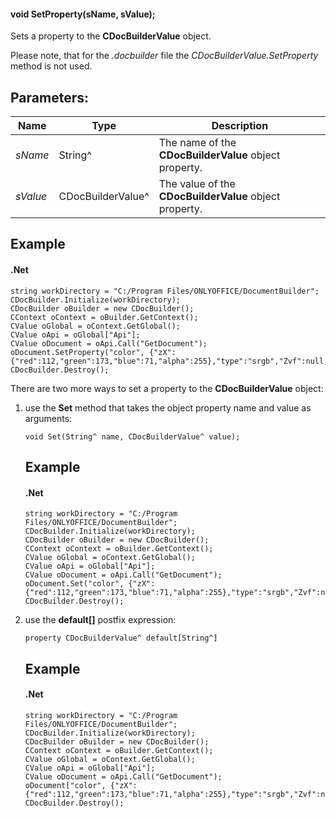 #### void SetProperty(sName, sValue);

Sets a property to the **CDocBuilderValue** object.

Please note, that for the *.docbuilder* file the *CDocBuilderValue.SetProperty* method is not used.

## Parameters:

| Name     | Type              | Description                                            |
| -------- | ----------------- | ------------------------------------------------------ |
| *sName*  | String^           | The name of the **CDocBuilderValue** object property.  |
| *sValue* | CDocBuilderValue^ | The value of the **CDocBuilderValue** object property. |

## Example

#### .Net

```
string workDirectory = "C:/Program Files/ONLYOFFICE/DocumentBuilder";
CDocBuilder.Initialize(workDirectory);
CDocBuilder oBuilder = new CDocBuilder();
CContext oContext = oBuilder.GetContext();
CValue oGlobal = oContext.GetGlobal();
CValue oApi = oGlobal["Api"];
CValue oDocument = oApi.Call("GetDocument");
oDocument.SetProperty("color", {"zX":{"red":112,"green":173,"blue":71,"alpha":255},"type":"srgb","Zvf":null,"type":"uniColor"});
CDocBuilder.Destroy();
```

There are two more ways to set a property to the **CDocBuilderValue** object:

1. use the **Set** method that takes the object property name and value as arguments:

   ```
   void Set(String^ name, CDocBuilderValue^ value);
   ```

   ## Example

   #### .Net

   ```
   string workDirectory = "C:/Program Files/ONLYOFFICE/DocumentBuilder";
   CDocBuilder.Initialize(workDirectory);
   CDocBuilder oBuilder = new CDocBuilder();
   CContext oContext = oBuilder.GetContext();
   CValue oGlobal = oContext.GetGlobal();
   CValue oApi = oGlobal["Api"];
   CValue oDocument = oApi.Call("GetDocument");
   oDocument.Set("color", {"zX":{"red":112,"green":173,"blue":71,"alpha":255},"type":"srgb","Zvf":null,"type":"uniColor"});
   CDocBuilder.Destroy();
   ```

2. use the **default\[]** postfix expression:

   ```
   property CDocBuilderValue^ default[String^]
   ```

   ## Example

   #### .Net

   ```
   string workDirectory = "C:/Program Files/ONLYOFFICE/DocumentBuilder";
   CDocBuilder.Initialize(workDirectory);
   CDocBuilder oBuilder = new CDocBuilder();
   CContext oContext = oBuilder.GetContext();
   CValue oGlobal = oContext.GetGlobal();
   CValue oApi = oGlobal["Api"];
   CValue oDocument = oApi.Call("GetDocument");
   oDocument["color", {"zX":{"red":112,"green":173,"blue":71,"alpha":255},"type":"srgb","Zvf":null,"type":"uniColor"}];
   CDocBuilder.Destroy();
   ```
